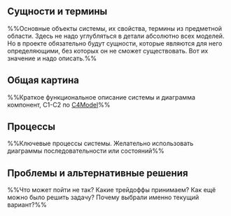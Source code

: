 
## Сущности и термины

%%Основные объекты системы, их свойства, термины из предметной области. Здесь
не надо углубляться в детали абсолютно всех моделей. Но в проекте обязательно
будут сущности, которые являются для него определяющими, без которых он не
сможет существовать. Вот их значение и надо описать.%%


## Общая картина

%%Краткое функциональное описание системы и диаграмма компонент, C1-C2 по [C4Model](https://c4model.com/)%%


## Процессы

%%Ключевые процессы системы. Желательно использовать диаграммы последовательности или состояний%%


## Проблемы и альтернативные решения

%%Что может пойти не так? Какие трейдоффы принимаем? Как ещё можно было решить задачу? Почему выбрали именно текущий вариант?%%
